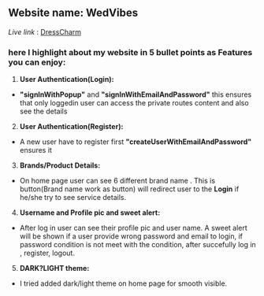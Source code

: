## Website name: WedVibes ##

*Live link* : [DressCharm](https://fashion-apparel-f2b82.web.app)

### here I highlight about my website in 5 bullet points as Features you can enjoy: ###

1. **User Authentication(Login):**

- **"signInWithPopup"** and **"signInWithEmailAndPassword"** this ensures that only loggedin user can access the private routes content and also see the details
  
2. **User Authentication(Register):**

- A new user have to register first **"createUserWithEmailAndPassword"** ensures it

3. **Brands/Product Details:**

- On home page user can see 6 different brand name . This is button(Brand name work as button) will redirect user to the **Login** if he/she try to see service details.

4. **Username and Profile pic and sweet alert:**

- After log in user can see their profile pic and user name. A sweet alert will be shown if a user provide wrong password and email to login, if password condition is not meet with the condition, after succefully log in , register, logout.
   
5. **DARK?LIGHT theme:**

- I tried added dark/light theme on home page for smooth visible.
